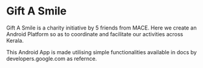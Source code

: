 # Gift A Smile
Gift A Smile is a charity initiative by 5 friends from MACE. Here we create an Android Platform so as to coordinate and facilitate our activities across Kerala.

This Android App is made utilising simple functionalities available in docs by developers.google.com as refernce.
